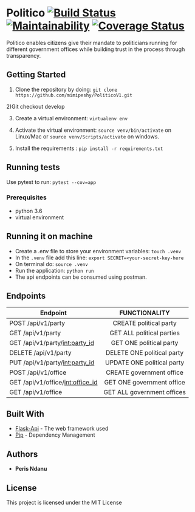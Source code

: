 # Politico       [![Build Status](https://travis-ci.org/mimipeshy/PoliticoV1.svg?branch=develop)](https://travis-ci.org/mimipeshy/PoliticoV1)   [![Maintainability](https://api.codeclimate.com/v1/badges/10436f3ef6f9d5bc5d88/maintainability)](https://codeclimate.com/github/mimipeshy/PoliticoV1/maintainability) [![Coverage Status](https://coveralls.io/repos/github/mimipeshy/PoliticoV1/badge.svg?branch=develop)](https://coveralls.io/github/mimipeshy/PoliticoV1?branch=develop)

Politico enables citizens give their mandate to politicians running for different government offices
while building trust in the process through transparency.

## Getting Started

1) Clone the repository by doing: `git clone https://github.com/mimipeshy/PoliticoV1.git`

2)Git checkout develop

3) Create a virtual environment: `virtualenv env`

4) Activate the virtual environment: `source venv/bin/activate` on Linux/Mac  or `source venv/Scripts/activate` on windows.

5) Install the requirements : `pip install -r requirements.txt`


## Running tests
Use pytest to run: `pytest --cov=app` 

### Prerequisites
-   python 3.6
-   virtual environment


## Running it on machine
- Create a .env file to store your environment variables: `touch .venv`
- In the `.venv` file add this line: `export SECRET=<your-secret-key-here`
- On terminal do: `source .venv`
- Run the application: `python run`
- The api endpoints can be consumed using postman.

## Endpoints
| Endpoint                                   | FUNCTIONALITY                      |
| ----------------------------------------   |:----------------------------------:|
| POST  /api/v1/party                        | CREATE political party             |
| GET  /api/v1/party                         | GET ALL political parties          |
| GET  /api/v1/party/<int:party_id>          | GET ONE political party            |
| DELETE  /api/v1/party                      | DELETE ONE political party         |
| PUT  /api/v1/party/<int:party_id>          | UPDATE ONE political party         |
| POST  /api/v1/office                       | CREATE government office           |
| GET  /api/v1/office/<int:office_id>        | GET ONE government office          |
| GET  /api/v1/office                        | GET ALL government offices          |


## Built With
* [Flask-Api](http://flask.pocoo.org/docs/1.0/api/) -  The web framework used
* [Pip](https://pypi.python.org/pypi/pip) -  Dependency Management

## Authors
* **Peris Ndanu** 

## License

This project is licensed under the MIT License
